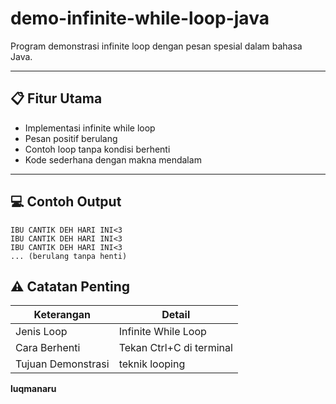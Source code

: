 # demo-infinite-while-loop-java
Program demonstrasi infinite loop dengan pesan spesial dalam bahasa Java.

---

## 📋 Fitur Utama
- Implementasi infinite while loop
- Pesan positif berulang
- Contoh loop tanpa kondisi berhenti
- Kode sederhana dengan makna mendalam

---

## 💻 Contoh Output
```
IBU CANTIK DEH HARI INI<3
IBU CANTIK DEH HARI INI<3
IBU CANTIK DEH HARI INI<3
... (berulang tanpa henti)
```
## ⚠️ Catatan Penting
|Keterangan|	Detail|
|-----------|-----------|
|Jenis Loop	|Infinite While Loop|
|Cara Berhenti	|Tekan Ctrl+C di terminal|
|Tujuan	Demonstrasi| teknik looping|

**luqmanaru**
